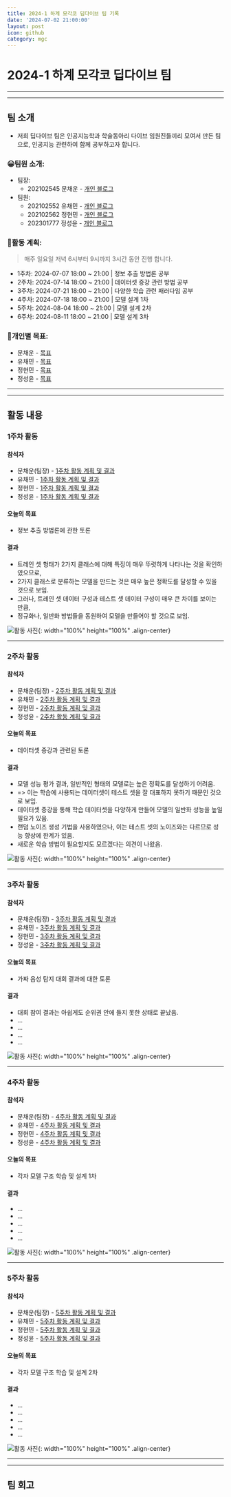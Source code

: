 ```yaml
---
title: 2024-1 하계 모각코 딥다이브 팀 기록
date: '2024-07-02 21:00:00'
layout: post
icon: github
category: mgc
---
```


# 2024-1 하계 모각코 딥다이브 팀
---
---

## 팀 소개
- 저희 딥다이브 팀은 인공지능학과 학술동아리 다이브 임원진들끼리 모여서 만든 팀으로, 인공지능 관련하여 함께 공부하고자 합니다.

### 😀팀원 소개:
- 팀장:
  - 202102545 문채운 - [개인 블로그](https://b-re-w.github.io/)
- 팀원:
  - 202102552 유채민 - [개인 블로그](https://Gtend.github.io)
  - 202102562 정현민 - [개인 블로그](https://jeonghyeonmin1.github.io)
  - 202301777 정성윤 - [개인 블로그](https://valiant-echidna-741.notion.site/2024-76cf6e9ea2c64ea2873448556df752ab)

### 📄활동 계획:
> 매주 일요일 저녁 6시부터 9시까지 3시간 동안 진행 합니다.
- 1주차: 2024-07-07 18:00 ~ 21:00 | 정보 추출 방법론 공부
- 2주차: 2024-07-14 18:00 ~ 21:00 | 데이터셋 증강 관련 방법 공부
- 3주차: 2024-07-21 18:00 ~ 21:00 | 다양한 학습 관련 패러다임 공부
- 4주차: 2024-07-18 18:00 ~ 21:00 | 모델 설계 1차
- 5주차: 2024-08-04 18:00 ~ 21:00 | 모델 설계 2차
- 6주차: 2024-08-11 18:00 ~ 21:00 | 모델 설계 3차

### 🎯개인별 목표:
- 문채운 - [목표](/mgc/2024/240701.html#개인-목표-설정)
- 유채민 - [목표](https://gtend.github.io/mgc/2024/mgc-plan.html)
- 정현민 - [목표](https://jeonghyeonmin1.github.io/zero/)
- 정성윤 - [목표](https://valiant-echidna-741.notion.site/2024-1-92c496b7c1e24d63ab4d26c887332bb5)


---
---


## 활동 내용

### 1주차 활동
#### 참석자
- 문채운(팀장) - [1주차 활동 계획 및 결과](/mgc/2024/240701.html#1주차-활동)
- 유채민 - [1주차 활동 계획 및 결과](https://gtend.github.io/mgc/2024/mgc-week1.html)
- 정현민 - [1주차 활동 계획 및 결과](https://jeonghyeonmin1.github.io/first/)
- 정성윤 - [1주차 활동 계획 및 결과](https://valiant-echidna-741.notion.site/7-4-7b17bf43619741ec92d116e58eac2b38)

#### 오늘의 목표
- 정보 추출 방법론에 관한 토론

#### 결과
- 트레인 셋 형태가 2가지 클래스에 대해 특징이 매우 뚜렷하게 나타나는 것을 확인하였으므로,
- 2가지 클래스로 분류하는 모델을 만드는 것은 매우 높은 정확도를 달성할 수 있을 것으로 보임.
- 그러나, 트레인 셋 데이터 구성과 테스트 셋 데이터 구성이 매우 큰 차이를 보이는 만큼,
- 정규화나, 일반화 방법들을 동원하여 모델을 만들어야 할 것으로 보임.

![활동 사진](/images/mgc/2024/summer_week1_discord.png){: width="100%" height="100%" .align-center}

---

### 2주차 활동
#### 참석자
- 문채운(팀장) - [2주차 활동 계획 및 결과](/mgc/2024/240701.html#2주차-활동)
- 유채민 - [2주차 활동 계획 및 결과](https://gtend.github.io/mgc/2024/mgc-week2.html)
- 정현민 - [2주차 활동 계획 및 결과](https://jeonghyeonmin1.github.io/second/)
- 정성윤 - [2주차 활동 계획 및 결과](https://valiant-echidna-741.notion.site/7-14-6b32fa0806b9452ea6780c77e9f5ed8b)

#### 오늘의 목표
- 데이터셋 증강과 관련된 토론

#### 결과
- 모델 성능 평가 결과, 일반적인 형태의 모델로는 높은 정확도를 달성하기 어려움.
- => 이는 학습에 사용되는 데이터셋이 테스트 셋을 잘 대표하지 못하기 때문인 것으로 보임.
- 데이터셋 증강을 통해 학습 데이터셋을 다양하게 만들어 모델의 일반화 성능을 높일 필요가 있음.
- 랜덤 노이즈 생성 기법을 사용하였으나, 이는 테스트 셋의 노이즈와는 다르므로 성능 향상에 한계가 있음.
- 새로운 학습 방법이 필요할지도 모르겠다는 의견이 나왔음.

![활동 사진](/images/mgc/2024/summer_week2_discord.png){: width="100%" height="100%" .align-center}

---

### 3주차 활동
#### 참석자
- 문채운(팀장) - [3주차 활동 계획 및 결과](/mgc/2024/240701.html#3주차-활동)
- 유채민 - [3주차 활동 계획 및 결과](https://gtend.github.io/mgc/2024/mgc-week3.html)
- 정현민 - [3주차 활동 계획 및 결과](https://jeonghyeonmin1.github.io/third/)
- 정성윤 - [3주차 활동 계획 및 결과](https://valiant-echidna-741.notion.site/)

#### 오늘의 목표
- 가짜 음성 탐지 대회 결과에 대한 토론

#### 결과
- 대회 참여 결과는 아쉽게도 순위권 안에 들지 못한 상태로 끝났음.
- ...
- ...
- ...
- ...

![활동 사진](/images/mgc/2024/summer_week3_discord.png){: width="100%" height="100%" .align-center}

---

### 4주차 활동
#### 참석자
- 문채운(팀장) - [4주차 활동 계획 및 결과](/mgc/2024/240701.html#4주차-활동)
- 유채민 - [4주차 활동 계획 및 결과](https://gtend.github.io/mgc/2024/mgc-week4.html)
- 정현민 - [4주차 활동 계획 및 결과](https://jeonghyeonmin1.github.io/fourth/)
- 정성윤 - [4주차 활동 계획 및 결과](https://valiant-echidna-741.notion.site/)

#### 오늘의 목표
- 각자 모델 구조 학습 및 설계 1차

#### 결과
- ...
- ...
- ...
- ...
- ...

![활동 사진](/images/mgc/2024/summer_week4_discord.png){: width="100%" height="100%" .align-center}

---

### 5주차 활동
#### 참석자
- 문채운(팀장) - [5주차 활동 계획 및 결과](/mgc/2024/240701.html#5주차-활동)
- 유채민 - [5주차 활동 계획 및 결과](https://gtend.github.io/mgc/2024/mgc-week5.html)
- 정현민 - [5주차 활동 계획 및 결과](https://jeonghyeonmin1.github.io/fifth/)
- 정성윤 - [5주차 활동 계획 및 결과](https://valiant-echidna-741.notion.site/)

#### 오늘의 목표
- 각자 모델 구조 학습 및 설계 2차

#### 결과
- ...
- ...
- ...
- ...
- ...

![활동 사진](/images/mgc/2024/summer_week5_discord.png){: width="100%" height="100%" .align-center}


---
---


## 팀 회고

